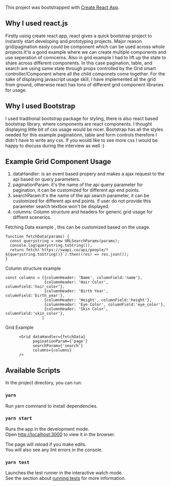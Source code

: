 This project was bootstrapped with [Create React App](https://github.com/facebook/create-react-app).

## Why I used react.js

Firstly using create react app, react gives a quick bootstrap project to instantly start developing and prototyping projects. Major reason grid/pagination easly could be component which can be used across whole projects.It'is a good example where we can create multiple components and use seperation of conncerns. Also in grid example I had to lift up the state to share across different components.
In this case pagination, table, and search are using same state through props controlled by the Grid 
smart controller/Component where all the child componets come together. For the sake of displaying javascript usage skill, I have implemented all the grid from ground,  otherwise react has tons of different grid component libraries for usage. 

## Why I used Bootstrap
I used traditional bootstrap package for styling, there is also react based bootstrap library, where components are react components. I thought displaying little bit of css usage would be nicer. Bootstrap has all the styles needed for this example paginationn, table and form controls therefore I didn't have to write any css. If you would like to see more css I would be happy to discuss during the interview as well :)


## Example Grid Component Usage

1. dataHandler: is an event based propery and  makes a ajax request to the api based on query parameters.
2. paginationParam: it's the name of the api query parameter for pagination, it can be customized for different api end points.
3. searchParam:it's the name of the api search parameter, it can be customized for different api end points. if user do not provide this parameter search textbox won't be displayed.
4. columns: Column structure and headers for generic grid usage for diffrent scenerios.

Fetching Data example , this can be customized based on the usage.
```
function fetchData(params) {
  const querystring = new URLSearchParams(params);
  console.log(querystring.toString());
  return fetch(`https://swapi.co/api/people/?${querystring.toString()}`).then((res) => res.json());
}

```

Column structure example
```
const columns = [{columnHeader: 'Name', columnField:'name'}, 
                 {columnHeader: 'Hair Color', columnField:'hair_color'},
                 {columnHeader: 'Birth Year', columnField:'birth_year'},
                 {columnHeader: 'Height', columnField:'height'},
                 {columnHeader: 'Eye Color', columnField:'eye_color'},
                 {columnHeader: 'Skin Color', columnField:'skin_color'},
                ]
```

Grid Example
```
      <Grid dataHandler={fetchData}
            paginationParam={'page'}
            searchParam={'search'}
            columns={columns}
      />
```


## Available Scripts

In the project directory, you can run:

### `yarn`

Run yarn command to install dependencies.

### `yarn start`

Runs the app in the development mode.<br />
Open [http://localhost:3000](http://localhost:3000) to view it in the browser.

The page will reload if you make edits.<br />
You will also see any lint errors in the console.

### `yarn test`

Launches the test runner in the interactive watch mode.<br />
See the section about [running tests](https://facebook.github.io/create-react-app/docs/running-tests) for more information.
